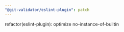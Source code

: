 ```yaml
---
"@git-validator/eslint-plugin": patch
---
```


refactor(eslint-plugin): optimize no-instance-of-builtin
